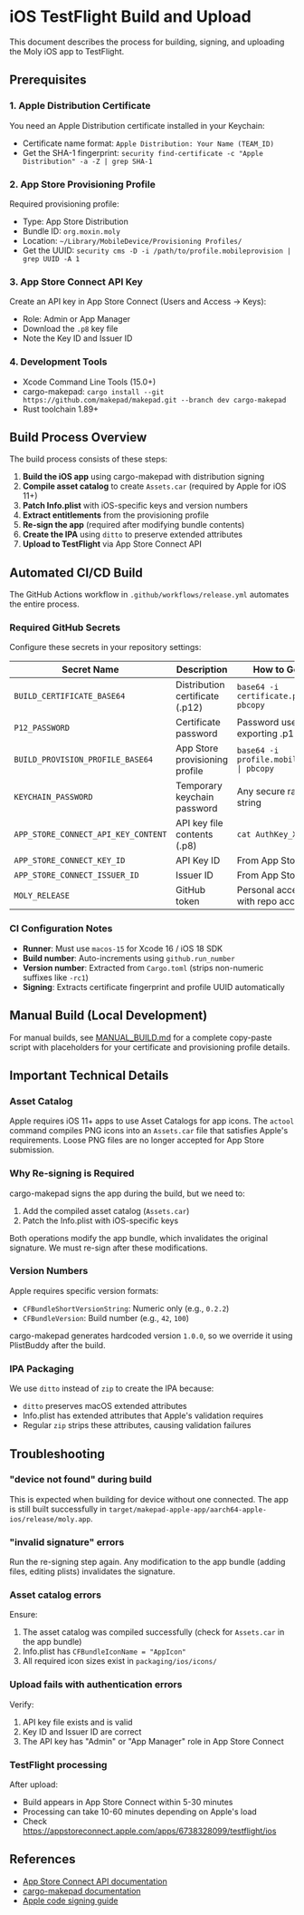 # iOS TestFlight Build and Upload

This document describes the process for building, signing, and uploading the Moly iOS app to TestFlight.

## Prerequisites

### 1. Apple Distribution Certificate

You need an Apple Distribution certificate installed in your Keychain:
- Certificate name format: `Apple Distribution: Your Name (TEAM_ID)`
- Get the SHA-1 fingerprint: `security find-certificate -c "Apple Distribution" -a -Z | grep SHA-1`

### 2. App Store Provisioning Profile

Required provisioning profile:
- Type: App Store Distribution
- Bundle ID: `org.moxin.moly`
- Location: `~/Library/MobileDevice/Provisioning Profiles/`
- Get the UUID: `security cms -D -i /path/to/profile.mobileprovision | grep UUID -A 1`

### 3. App Store Connect API Key

Create an API key in App Store Connect (Users and Access → Keys):
- Role: Admin or App Manager
- Download the `.p8` key file
- Note the Key ID and Issuer ID

### 4. Development Tools

- Xcode Command Line Tools (15.0+)
- cargo-makepad: `cargo install --git https://github.com/makepad/makepad.git --branch dev cargo-makepad`
- Rust toolchain 1.89+

## Build Process Overview

The build process consists of these steps:

1. **Build the iOS app** using cargo-makepad with distribution signing
2. **Compile asset catalog** to create `Assets.car` (required by Apple for iOS 11+)
3. **Patch Info.plist** with iOS-specific keys and version numbers
4. **Extract entitlements** from the provisioning profile
5. **Re-sign the app** (required after modifying bundle contents)
6. **Create the IPA** using `ditto` to preserve extended attributes
7. **Upload to TestFlight** via App Store Connect API

## Automated CI/CD Build

The GitHub Actions workflow in `.github/workflows/release.yml` automates the entire process.

### Required GitHub Secrets

Configure these secrets in your repository settings:

| Secret Name | Description | How to Generate |
|------------|-------------|-----------------|
| `BUILD_CERTIFICATE_BASE64` | Distribution certificate (.p12) | `base64 -i certificate.p12 \| pbcopy` |
| `P12_PASSWORD` | Certificate password | Password used when exporting .p12 |
| `BUILD_PROVISION_PROFILE_BASE64` | App Store provisioning profile | `base64 -i profile.mobileprovision \| pbcopy` |
| `KEYCHAIN_PASSWORD` | Temporary keychain password | Any secure random string |
| `APP_STORE_CONNECT_API_KEY_CONTENT` | API key file contents (.p8) | `cat AuthKey_XXXXX.p8` |
| `APP_STORE_CONNECT_KEY_ID` | API Key ID | From App Store Connect |
| `APP_STORE_CONNECT_ISSUER_ID` | Issuer ID | From App Store Connect |
| `MOLY_RELEASE` | GitHub token | Personal access token with repo access |

### CI Configuration Notes

- **Runner**: Must use `macos-15` for Xcode 16 / iOS 18 SDK
- **Build number**: Auto-increments using `github.run_number`
- **Version number**: Extracted from `Cargo.toml` (strips non-numeric suffixes like `-rc1`)
- **Signing**: Extracts certificate fingerprint and profile UUID automatically

## Manual Build (Local Development)

For manual builds, see [MANUAL_BUILD.md](./MANUAL_BUILD.md) for a complete copy-paste script with placeholders for your certificate and provisioning profile details.

## Important Technical Details

### Asset Catalog

Apple requires iOS 11+ apps to use Asset Catalogs for app icons. The `actool` command compiles PNG icons into an `Assets.car` file that satisfies Apple's requirements. Loose PNG files are no longer accepted for App Store submission.

### Why Re-signing is Required

cargo-makepad signs the app during the build, but we need to:
1. Add the compiled asset catalog (`Assets.car`)
2. Patch the Info.plist with iOS-specific keys

Both operations modify the app bundle, which invalidates the original signature. We must re-sign after these modifications.

### Version Numbers

Apple requires specific version formats:
- `CFBundleShortVersionString`: Numeric only (e.g., `0.2.2`)
- `CFBundleVersion`: Build number (e.g., `42`, `100`)

cargo-makepad generates hardcoded version `1.0.0`, so we override it using PlistBuddy after the build.

### IPA Packaging

We use `ditto` instead of `zip` to create the IPA because:
- `ditto` preserves macOS extended attributes
- Info.plist has extended attributes that Apple's validation requires
- Regular `zip` strips these attributes, causing validation failures

## Troubleshooting

### "device not found" during build

This is expected when building for device without one connected. The app is still built successfully in `target/makepad-apple-app/aarch64-apple-ios/release/moly.app`.

### "invalid signature" errors

Run the re-signing step again. Any modification to the app bundle (adding files, editing plists) invalidates the signature.

### Asset catalog errors

Ensure:
1. The asset catalog was compiled successfully (check for `Assets.car` in the app bundle)
2. Info.plist has `CFBundleIconName = "AppIcon"`
3. All required icon sizes exist in `packaging/ios/icons/`

### Upload fails with authentication errors

Verify:
1. API key file exists and is valid
2. Key ID and Issuer ID are correct
3. The API key has "Admin" or "App Manager" role in App Store Connect

### TestFlight processing

After upload:
- Build appears in App Store Connect within 5-30 minutes
- Processing can take 10-60 minutes depending on Apple's load
- Check https://appstoreconnect.apple.com/apps/6738328099/testflight/ios

## References

- [App Store Connect API documentation](https://developer.apple.com/documentation/appstoreconnectapi)
- [cargo-makepad documentation](https://github.com/makepad/makepad)
- [Apple code signing guide](https://developer.apple.com/support/code-signing/)
